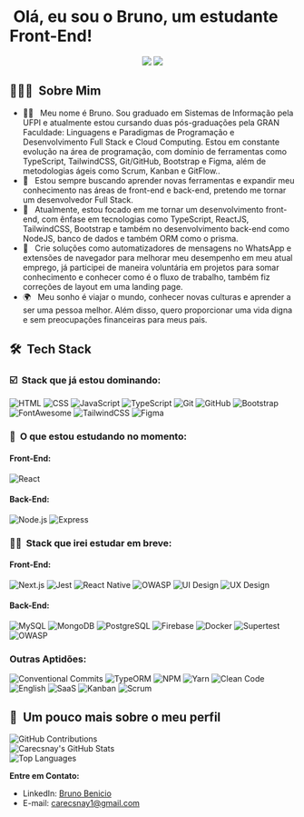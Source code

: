 <h1>&nbsp;Olá, eu sou o Bruno, um estudante Front-End!</h1>
<p align="center">
  <a href="https://www.linkedin.com/in/brunobeniciopi"><img src="https://img.shields.io/badge/-Bruno%20Benicio-0077B5?style=flat-square&logo=Linkedin&logoColor=white"/></a>
  <a href="mailto:carecsnay1@gmail.com"><img src="https://img.shields.io/badge/Email-D14836?style=flat-square&logo=Gmail&logoColor=white"/></a>
</p>

<h2>👨🏻‍💻 &nbsp;Sobre Mim</h2>

-   🧑‍🦱 &nbsp; Meu nome é Bruno. Sou graduado em Sistemas de Informação pela UFPI e atualmente estou cursando duas pós-graduações pela GRAN Faculdade: Linguagens e Paradigmas de Programação e Desenvolvimento Full Stack e Cloud Computing. Estou em constante evolução na área de programação, com domínio de ferramentas como TypeScript, TailwindCSS, Git/GitHub, Bootstrap e Figma, além de metodologias ágeis como Scrum, Kanban e GitFlow..
-   🤖 &nbsp; Estou sempre buscando aprender novas ferramentas e expandir meu conhecimento nas áreas de front-end e back-end, pretendo me tornar um desenvolvedor Full Stack.
-   🚀 &nbsp; Atualmente, estou focado em me tornar um desenvolvimento front-end, com ênfase em tecnologias como TypeScript, ReactJS, TailwindCSS, Bootstrap e também no desenvolvimento back-end como NodeJS, banco de dados e também ORM como o prisma.
-   💼 &nbsp; Crie soluções como automatizadores de mensagens no WhatsApp e extensões de navegador para melhorar meu desempenho em meu atual emprego, já participei de maneira voluntária em projetos para somar conhecimento e conhecer como é o fluxo de trabalho, também fiz correções de layout em uma landing page.
-   🌍 &nbsp; Meu sonho é viajar o mundo, conhecer novas culturas e aprender a ser uma pessoa melhor. Além disso, quero proporcionar uma vida digna e sem preocupações financeiras para meus pais.

<h2>🛠 &nbsp;Tech Stack</h2>

<h3>☑️ &nbsp;Stack que já estou dominando:</h3>

![HTML](https://img.shields.io/badge/-HTML-333333?style=flat&logo=HTML5)
![CSS](https://img.shields.io/badge/-CSS-333333?style=flat&logo=CSS3&logoColor=1572B6)
![JavaScript](https://img.shields.io/badge/-JavaScript-333333?style=flat&logo=javascript)
![TypeScript](https://img.shields.io/badge/-TypeScript-333333?style=flat&logo=typescript&logoColor=2D79C7)
![Git](https://img.shields.io/badge/-Git-333333?style=flat&logo=git)
![GitHub](https://img.shields.io/badge/-GitHub-333333?style=flat&logo=github)
![Bootstrap](https://img.shields.io/badge/-Bootstrap-333333?style=flat&logo=bootstrap)
![FontAwesome](https://img.shields.io/badge/-FontAwesome-333333?style=flat&logo=font-awesome)
![TailwindCSS](https://img.shields.io/badge/-TailwindCSS-333333?style=flat&logo=tailwindcss)
![Figma](https://img.shields.io/badge/-Figma-333333?style=flat&logo=figma)


<h3>📔 &nbsp;O que estou estudando no momento:</h3>

<h4>Front-End:</h4>

![React](https://img.shields.io/badge/-React-333333?style=flat&logo=react)

<h4>Back-End:</h4>

![Node.js](https://img.shields.io/badge/-Node.js-333333?style=flat&logo=node.js)
![Express](https://img.shields.io/badge/-Express-333333?style=flat&logo=express)


<h3>👨‍💻 &nbsp;Stack que irei estudar em breve:</h3>

<h4>Front-End:</h4>

![Next.js](https://img.shields.io/badge/-Next.js-333333?style=flat&logo=next.js)
![Jest](https://img.shields.io/badge/-Jest-333333?style=flat&logo=jest)
![React Native](https://img.shields.io/badge/-React%20Native-333333?style=flat&logo=react)
![OWASP](https://img.shields.io/badge/-OWASP-333333?style=flat&logo=owasp)
![UI Design](https://img.shields.io/badge/UI%20Design-333333?style=flat&logo) 
![UX Design](https://img.shields.io/badge/UX%20Design-333333?style=flat&logo=uxdesigner)

<h4>Back-End:</h4>

![MySQL](https://img.shields.io/badge/-MySQL-333333?style=flat&logo=mysql)
![MongoDB](https://img.shields.io/badge/-MongoDB-333333?style=flat&logo=mongodb)
![PostgreSQL](https://img.shields.io/badge/-PostgreSQL-333333?style=flat&logo=postgresql)
![Firebase](https://img.shields.io/badge/-Firebase-333333?style=flat&logo=firebase)
![Docker](https://img.shields.io/badge/-Docker-333333?style=flat&logo=docker)
![Supertest](https://img.shields.io/badge/-Supertest-333333?style=flat&logo=supertest)
![OWASP](https://img.shields.io/badge/-OWASP-333333?style=flat&logo=owasp)

<h3>Outras Aptidões:</h4>

![Conventional Commits](https://img.shields.io/badge/-Conventional%20Commits-333333?style=flat&logo=conventionalcommits)
![TypeORM](https://img.shields.io/badge/TypeORM-333333.svg?style=flat&logo=typeorm)
![NPM](https://img.shields.io/badge/-npm-333333?style=flat&logo=npm)
![Yarn](https://img.shields.io/badge/-Yarn-333333?style=flat&logo=yarn)
![Clean Code](https://img.shields.io/badge/-Clean%20Code-333333?style=flat&logo=clean-code)
![English](https://img.shields.io/badge/-English-333333?style=flat&logo=english)
![SaaS](https://img.shields.io/badge/-SaaS-333333?style=flat&logo=saas)
![Kanban](https://img.shields.io/badge/-Kanban-333333?style=flat&logo=kanban)
![Scrum](https://img.shields.io/badge/-Scrum-333333?style=flat&logo=scrum)

<h2>🚀 &nbsp;Um pouco mais sobre o meu perfil</h2>

![GitHub Contributions](https://github-readme-streak-stats.herokuapp.com/?user=Carecsnay&theme=dracula)<br>
![Carecsnay's GitHub Stats](https://github-readme-stats.vercel.app/api?username=Carecsnay&show_icons=true&theme=dracula)<br> 
![Top Languages](https://github-readme-stats.vercel.app/api/top-langs/?username=Carecsnay&layout=compact&theme=dracula) 

**Entre em Contato:**

-   LinkedIn: [Bruno Benicio](https://www.linkedin.com/in/brunobeniciopi/)
-   E-mail: [carecsnay1@gmail.com](mailto:carecsnay1@gmail.com)
